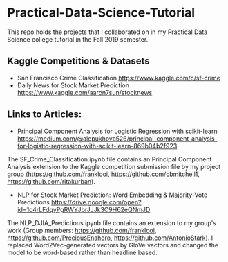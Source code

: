 # Practical-Data-Science-Tutorial
This repo holds the projects that I collaborated on in my Practical Data Science college tutorial in the Fall 2019 semester. 

## Kaggle Competitions & Datasets

* San Francisco Crime Classification https://www.kaggle.com/c/sf-crime
* Daily News for Stock Market Prediction https://www.kaggle.com/aaron7sun/stocknews

## Links to Articles:
* Principal Component Analysis for Logistic Regression with scikit-learn
https://medium.com/@alepukhova526/principal-component-analysis-for-logistic-regression-with-scikit-learn-869b04b2f923

The SF_Crime_Classification.ipynb file contains an Principal Component Analysis extension to the Kaggle competition submission file by my project group (https://github.com/franklooi, https://github.com/cbmitchell1, https://github.com/ritakurban).

* NLP for Stock Market Prediction: Word Embedding & Majority-Vote Predictions
https://drive.google.com/open?id=1c4rLFdqyPgRWYJbrJJJk3C9H62eQNmJD

The NLP_DJIA_Predictions.ipynb file contains an extension to my group's work (Group members: https://github.com/franklooi, https://github.com/PreciousEnahoro, https://github.com/AntonioStark). I replaced Word2Vec-generated vectors by GloVe vectors and changed the model to be word-based rather than headline based.
